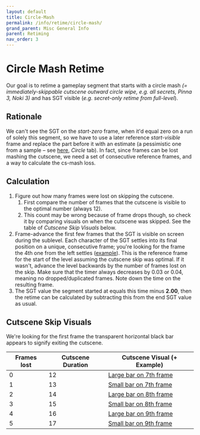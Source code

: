 ```yaml
---
layout: default
title: Circle-Mash
permalink: /info/retime/circle-mash/
grand_parent: Misc General Info
parent: Retiming
nav_order: 3
---
```


# Circle Mash Retime

Our goal is to retime a gameplay segment that starts with a circle mash *(= immediately-skippable cutscene outward circle wipe, e.g. all secrets, Pinna 3, Noki 3)* and has SGT visible (*e.g. secret-only retime from full-level*).

## Rationale
We can't see the SGT on the *start-zero* frame, when it'd equal zero on a run of solely this segment, so we have to use a later reference *start-visible* frame and replace the part before it with an estimate (a pessimistic one from a sample – see [here](https://tiny.cc/smsilretiming), *Circle* tab). In fact, since frames can be lost mashing the cutscene, we need a set of consecutive reference frames, and a way to calculate the cs-mash loss.

## Calculation
1. Figure out how many frames were lost on skipping the cutscene.
    1. First compare the number of frames that the cutscene is visible to the optimal number (always 12).
    2. This count may be wrong because of frame drops though, so check it by comparing visuals on when the cutscene was skipped. See the table of *Cutscene Skip Visuals* below.
2. Frame-advance the first few frames that the SGT is visible on screen during the sublevel. Each character of the SGT settles into its final position on a unique, consecutive frame; you're looking for the frame the 4th one from the left settles ([example](https://cdn.discordapp.com/attachments/529145099003887618/796977267409813524/unknown.png)). This is the reference frame for the start of the level assuming the cutscene skip was optimal. If it wasn't, advance the level backwards by the number of frames lost on the skip. Make sure that the timer always decreases by 0.03 or 0.04, meaning no dropped/duplicated frames. Note down the time on the resulting frame.
3. The SGT value the segment started at equals this time minus **2.00**, then the retime can be calculated by subtracting this from the end SGT value as usual.

## Cutscene Skip Visuals
We're looking for the first frame the transparent horizontal black bar appears to signify exiting the cutscene.

| Frames lost | Cutscene Duration | Cutscene Visual (+ Example) |
| - | - | - |
| 0 | 12 | [Large bar on 7th frame](https://youtu.be/KB3l5qn4ntA) |
| 1 | 13 | [Small bar on 7th frame](https://youtu.be/k1f7S9DGbT0) |
| 2 | 14 | [Large bar on 8th frame](https://youtu.be/sa6u4O9MT1M) |
| 3 | 15 | [Small bar on 8th frame](https://youtu.be/PQ6MSkcvy4I?t=32) |
| 4 | 16 | [Large bar on 9th frame](https://youtu.be/fBxF26ke1a8?t=52) |
| 5 | 17 | [Small bar on 9th frame](https://youtu.be/gKxrYjtW2uU) |
